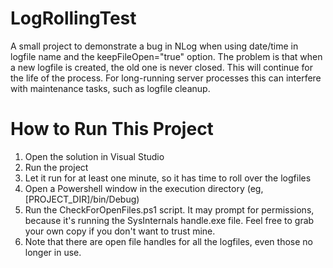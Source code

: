 # LogRollingTest
A small project to demonstrate a bug in NLog when using date/time in logfile name and the keepFileOpen="true" option.
The problem is that when a new logfile is created, the old one is never closed. This will continue for the life of the process.
For long-running server processes this can interfere with maintenance tasks, such as logfile cleanup. 

# How to Run This Project
1. Open the solution in Visual Studio
2. Run the project
3. Let it run for at least one minute, so it has time to roll over the logfiles
4. Open a Powershell window in the execution directory (eg, [PROJECT_DIR]/bin/Debug)
5. Run the CheckForOpenFiles.ps1 script. It may prompt for permissions, because it's running the SysInternals handle.exe file. Feel free to grab your own copy if you don't want to trust mine. 
6. Note that there are open file handles for all the logfiles, even those no longer in use.
